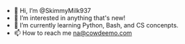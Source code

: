 - 👋 Hi, I’m @SkimmyMilk937
- 👀 I’m interested in anything that's new!
- 🌱 I’m currently learning Python, Bash, and CS concenpts.
- 📫 How to reach me na@cowdeemo.com

<!---
SkimmyMilk937/SkimmyMilk937 is a ✨ special ✨ repository because its `README.md` (this file) appears on your GitHub profile.
You can click the Preview link to take a look at your changes.
--->
